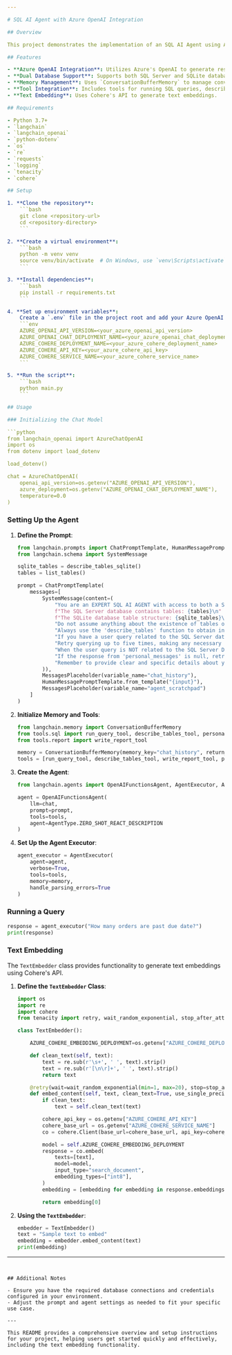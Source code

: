 ```yaml
---

# SQL AI Agent with Azure OpenAI Integration

## Overview

This project demonstrates the implementation of an SQL AI Agent using Azure's OpenAI services. The agent is designed to interact with both SQL Server and SQLite databases, providing intelligent SQL query capabilities and detailed responses to user inquiries. Additionally, it includes a `TextEmbedder` class to generate text embeddings using Cohere's API.

## Features

- **Azure OpenAI Integration**: Utilizes Azure's OpenAI to generate responses and perform SQL queries.
- **Dual Database Support**: Supports both SQL Server and SQLite databases.
- **Memory Management**: Uses `ConversationBufferMemory` to manage conversation history.
- **Tool Integration**: Includes tools for running SQL queries, describing tables, writing reports, and handling personal messages.
- **Text Embedding**: Uses Cohere's API to generate text embeddings.

## Requirements

- Python 3.7+
- `langchain`
- `langchain_openai`
- `python-dotenv`
- `os`
- `re`
- `requests`
- `logging`
- `tenacity`
- `cohere`

## Setup

1. **Clone the repository**:
    ```bash
    git clone <repository-url>
    cd <repository-directory>
    ```

2. **Create a virtual environment**:
    ```bash
    python -m venv venv
    source venv/bin/activate  # On Windows, use `venv\Scripts\activate`
    ```

3. **Install dependencies**:
    ```bash
    pip install -r requirements.txt
    ```

4. **Set up environment variables**:
    Create a `.env` file in the project root and add your Azure OpenAI and Cohere credentials:
    ```env
    AZURE_OPENAI_API_VERSION=<your_azure_openai_api_version>
    AZURE_OPENAI_CHAT_DEPLOYMENT_NAME=<your_azure_openai_chat_deployment_name>
    AZURE_COHERE_DEPLOYMENT_NAME=<your_azure_cohere_deployment_name>
    AZURE_COHERE_API_KEY=<your_azure_cohere_api_key>
    AZURE_COHERE_SERVICE_NAME=<your_azure_cohere_service_name>
    ```

5. **Run the script**:
    ```bash
    python main.py
    ```

## Usage

### Initializing the Chat Model

```python
from langchain_openai import AzureChatOpenAI
import os
from dotenv import load_dotenv

load_dotenv()

chat = AzureChatOpenAI(
    openai_api_version=os.getenv("AZURE_OPENAI_API_VERSION"),
    azure_deployment=os.getenv("AZURE_OPENAI_CHAT_DEPLOYMENT_NAME"),
    temperature=0.0
)
```

### Setting Up the Agent

1. **Define the Prompt**:
    ```python
    from langchain.prompts import ChatPromptTemplate, HumanMessagePromptTemplate, MessagesPlaceholder
    from langchain.schema import SystemMessage

    sqlite_tables = describe_tables_sqlite()
    tables = list_tables()

    prompt = ChatPromptTemplate(
        messages=[
            SystemMessage(content=(
                "You are an EXPERT SQL AI AGENT with access to both a SQL Server Database and a SQLite database.\n"
                f"The SQL Server database contains tables: {tables}\n"
                f"The SQLite database table structure: {sqlite_tables}\n\n"
                "Do not assume anything about the existence of tables or columns in either database. "
                "Always use the 'describe_tables' function to obtain information about specific tables.\n\n"
                "If you have a user query related to the SQL Server database, please ensure that you use columns from 'describe_tables' in your request. "
                "Retry querying up to five times, making any necessary adjustments based on error messages if you are querying the SQL Database.\n\n"
                "When the user query is NOT related to the SQL Server Database, ALWAYS use the 'personal_messages' function with 'User' as the argument. "
                "If the response from 'personal_messages' is null, retry with 'User' as the argument.\n\n"
                "Remember to provide clear and specific details about your query to receive accurate results."
            )),
            MessagesPlaceholder(variable_name="chat_history"),
            HumanMessagePromptTemplate.from_template("{input}"),
            MessagesPlaceholder(variable_name="agent_scratchpad")
        ]
    )
    ```

2. **Initialize Memory and Tools**:
    ```python
    from langchain.memory import ConversationBufferMemory
    from tools.sql import run_query_tool, describe_tables_tool, personal_message_tool, describe_tables_sqlite
    from tools.report import write_report_tool

    memory = ConversationBufferMemory(memory_key="chat_history", return_messages=True)
    tools = [run_query_tool, describe_tables_tool, write_report_tool, personal_message_tool]
    ```

3. **Create the Agent**:
    ```python
    from langchain.agents import OpenAIFunctionsAgent, AgentExecutor, AgentType

    agent = OpenAIFunctionsAgent(
        llm=chat,
        prompt=prompt,
        tools=tools,
        agent=AgentType.ZERO_SHOT_REACT_DESCRIPTION
    )
    ```

4. **Set Up the Agent Executor**:
    ```python
    agent_executor = AgentExecutor(
        agent=agent,
        verbose=True,
        tools=tools,
        memory=memory,
        handle_parsing_errors=True 
    )
    ```

### Running a Query

```python
response = agent_executor("How many orders are past due date?")
print(response)
```

### Text Embedding

The `TextEmbedder` class provides functionality to generate text embeddings using Cohere's API.

1. **Define the `TextEmbedder` Class**:
    ```python
    import os
    import re
    import cohere
    from tenacity import retry, wait_random_exponential, stop_after_attempt  

    class TextEmbedder():

        AZURE_COHERE_EMBEDDING_DEPLOYMENT=os.getenv["AZURE_COHERE_DEPLOYMENT_NAME"]

        def clean_text(self, text):
            text = re.sub(r'\s+', ' ', text).strip()
            text = re.sub(r'[\n\r]+', ' ', text).strip()
            return text

        @retry(wait=wait_random_exponential(min=1, max=20), stop=stop_after_attempt(2))
        def embed_content(self, text, clean_text=True, use_single_precision=True):
            if clean_text:
                text = self.clean_text(text)

            cohere_api_key = os.getenv["AZURE_COHERE_API_KEY"]
            cohere_base_url = os.getenv["AZURE_COHERE_SERVICE_NAME"]
            co = cohere.Client(base_url=cohere_base_url, api_key=cohere_api_key) 

            model = self.AZURE_COHERE_EMBEDDING_DEPLOYMENT
            response = co.embed( 
                texts=[text], 
                model=model, 
                input_type="search_document", 
                embedding_types=["int8"], 
            ) 
            embedding = [embedding for embedding in response.embeddings.int8] 

            return embedding[0]
    ```

2. **Using the `TextEmbedder`**:
    ```python
    embedder = TextEmbedder()
    text = "Sample text to embed"
    embedding = embedder.embed_content(text)
    print(embedding)
    ```



---
```


## Additional Notes

- Ensure you have the required database connections and credentials configured in your environment.
- Adjust the prompt and agent settings as needed to fit your specific use case.

---

This README provides a comprehensive overview and setup instructions for your project, helping users get started quickly and effectively, including the text embedding functionality.

